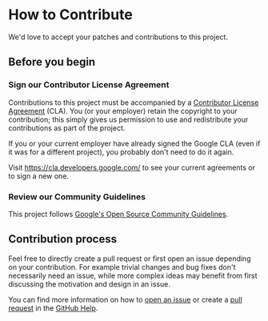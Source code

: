 # How to Contribute

We'd love to accept your patches and contributions to this project.

## Before you begin

### Sign our Contributor License Agreement

Contributions to this project must be accompanied by a [Contributor License
Agreement](https://cla.developers.google.com/about) (CLA). You (or your
employer) retain the copyright to your contribution; this simply gives us
permission to use and redistribute your contributions as part of the project.

If you or your current employer have already signed the Google CLA (even if it
was for a different project), you probably don't need to do it again.

Visit <https://cla.developers.google.com/> to see your current agreements or to
sign a new one.

### Review our Community Guidelines

This project follows [Google's Open Source Community
Guidelines](https://opensource.google/conduct/).

## Contribution process

Feel free to directly create a pull request or first open an issue depending on
your contribution. For example trivial changes and bug fixes don't necessarily
need an issue, while more complex ideas may benefit from first discussing the
motivation and design in an issue.

You can find more information on how to [open an
issue](https://help.github.com/articles/about-issues) or create a [pull
request](https://help.github.com/articles/about-pull-requests) in the [GitHub
Help](https://help.github.com).
